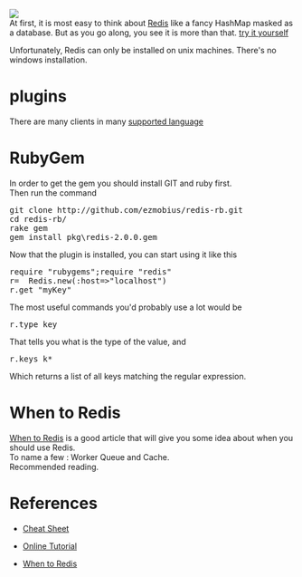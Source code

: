 [![](http://code.google.com/p/redis/logo?cct=1238151630)](http://code.google.com/p/redis/logo?cct=1238151630)  
At first, it is most easy to think about [Redis](http://code.google.com/p/redis/) like a fancy HashMap masked as a database. But as you go along, you see it is more than that. [try it yourself](http://try.redis-db.com/)  

Unfortunately, Redis can only be installed on unix machines. There's no windows installation.  

<a name="more"></a>  

# plugins

There are many clients in many [supported language](http://code.google.com/p/redis/#Supported_languages)  

# RubyGem

In order to get the gem you should install GIT and ruby first.  
Then run the command  

<pre>git clone http://github.com/ezmobius/redis-rb.git  
cd redis-rb/  
rake gem  
gem install pkg\redis-2.0.0.gem  
</pre>

Now that the plugin is installed, you can start using it like this  

<pre>require "rubygems";require "redis"  
r=  Redis.new(:host=>"localhost")  
r.get "myKey"  
</pre>

The most useful commands you'd probably use a lot would be  

<pre>r.type key  
</pre>

That tells you what is the type of the value, and  

<pre>r.keys k*  
</pre>

Which returns a list of all keys matching the regular expression.  

# When to Redis

[When to Redis](http://www.paperplanes.de/2009/10/29/when_to_redis.html) is a good article that will give you some idea about when you should use Redis.  
To name a few : Worker Queue and Cache.  
Recommended reading.  

# References

*   [Cheat Sheet](http://masonoise.files.wordpress.com/2010/03/redis-cheatsheet-v1.pdf)  

*   [Online Tutorial](http://try.redis-db.com/)  

*   [When to Redis](http://www.paperplanes.de/2009/10/29/when_to_redis.html)
